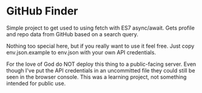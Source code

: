 # GitHub Finder

Simple project to get used to using fetch with ES7 async/await. Gets profile and repo data from GitHub based on a search query.

Nothing too special here, but if you really want to use it feel free. Just copy env.json.example to env.json with your own API credentials.

For the love of God do NOT deploy this thing to a public-facing server. Even though I've put the API credentials in an uncommitted file they could still be seen in the browser console. This was a learning project, not something intended for public use. 
